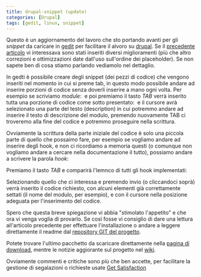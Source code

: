 ```yaml
---
title: drupal-snippet (update)
categories: [Drupal]
tags: [gedit, linux, snippet]
---
```

Questo è un aggiornamento del lavoro che sto portando avanti per gli _snippet_ da caricare in <a href="http://projects.gnome.org/gedit/">gedit</a> per facilitare il alvoro su <a href="http://drupal.org">drupal</a>. Se il <a href="/drupal/coding_drupal_gedit_ancora_snippet">precedente articolo</a> vi interessava sono stati inseriti diversi miglioramenti (più che altro correzioni e ottimizzazioni date dall'uso sull'ordine dei placeholder). 
Se non sapete ben di cosa stiamo parlando vediamolo nel dettaglio.
<!--break-->
In gedti è possibile creare degli snippet (dei pezzi di codice) che vengono inseriti nel momento in cui si preme tab, in questo modo  possibile andare ad inserire porzioni di codice senza doverli inserire a mano ogni volta. Per esempio se scriviamo _module_:
<img src="/files/articolo/74/module_png_29486.png" alt="" />
e poi premiamo il tasto _TAB_ verrà inserito tutta una porzione di codice come sotto presentato:
<img src="/files/articolo/74/module_post_png_19096.png" alt="" />
e il cursore avrà selezionato una parte del testo (description) in cui potremmo andare ad inserire il testo di descrizione del modulo, premendo nuovamente TAB ci troveremo alla fine del codice e potremmo proseguire nella scrittura.


Ovviamente la scrittura della parte iniziale del codice è solo una piccola parte di quello che possaimo fare, per esempio se vogliamo andare ad inserire degli hook, e non ci ricordiamo a memoria questi (o comunque non vogliamo andare a cercare nella documentazione il tutto), possiamo andare a scrivere la parola _hook_:
<img src="/files/articolo/74/hook_png_19755.png" alt="" />

Premiamo il tasto _TAB_ e comparirà l'lemnco di tutti gli hook implementati:
<img src="/files/articolo/74/hook_tab_png_14048.png" alt="" />

Selezionando quello che ci interessa e premendo invio (o cliccandoci soprà) verrà inserito il codice richiesto, con alcuni elementi già correttamente settati (il nome del modulo, per esempio), e con il cursore nella posizione adeguata per l'inserimento del codice.
<img src="/files/articolo/74/hook_post_png_15892.png" alt="" />

Spero che questa breve spiegazione vi abbia "stimolato l'appetito" e che ora vi venga voglia di provarlo. Se così fosse vi consiglio di dare una lettura all'articolo precedente per effettuare l'installazione o andare a leggere direttamente il readme dal <a href="http://github.com/mavimo/gedit-drupal/tree/master">repository GIT del progetto</a>.

Potete trovare l'ultimo pacchetto da scaricare direttamente nella <a href="http://github.com/mavimo/gedit-drupal/downloads">pagina di download</a>, mentre le notizie aggiorante sul progetto nel <a href="http://wiki.github.com/mavimo/drupal-snippet">wiki</a>.

Ovviamente commenti e critiche sono più che ben accette, per facilitare la gestione di segalazioni o richieste usate <a href="http://getsatisfaction.com/mavimo/products/mavimo_drupal_snippet">Get Satisfaction</a>